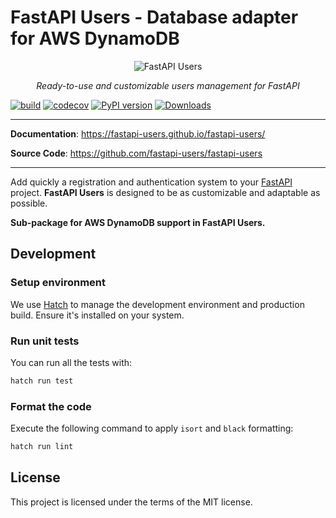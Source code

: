 # FastAPI Users - Database adapter for AWS DynamoDB

<p align="center">
  <img src="https://raw.githubusercontent.com/frankie567/fastapi-users/master/logo.svg?sanitize=true" alt="FastAPI Users">
</p>

<p align="center">
    <em>Ready-to-use and customizable users management for FastAPI</em>
</p>

[![build](https://github.com/AppSolves/fastapi-users-db-dynamodb/workflows/Build/badge.svg)](https://github.com/fastapi-users/fastapi-users/actions)
[![codecov](https://codecov.io/gh/AppSolves/fastapi-users-db-dynamodb/branch/master/graph/badge.svg)](https://codecov.io/gh/AppSolves/fastapi-users-db-dynamodb)
[![PyPI version](https://badge.fury.io/py/fastapi-users-db-dynamodb.svg)](https://badge.fury.io/py/fastapi-users-db-dynamodb)
[![Downloads](https://pepy.tech/badge/fastapi-users-db-dynamodb)](https://pepy.tech/project/fastapi-users-db-dynamodb)

---

**Documentation**: <a href="https://fastapi-users.github.io/fastapi-users/" target="_blank">https://fastapi-users.github.io/fastapi-users/</a>

**Source Code**: <a href="https://github.com/fastapi-users/fastapi-users" target="_blank">https://github.com/fastapi-users/fastapi-users</a>

---

Add quickly a registration and authentication system to your [FastAPI](https://fastapi.tiangolo.com/) project. **FastAPI Users** is designed to be as customizable and adaptable as possible.

**Sub-package for AWS DynamoDB support in FastAPI Users.**

## Development

### Setup environment

We use [Hatch](https://hatch.pypa.io/latest/install/) to manage the development environment and production build. Ensure it's installed on your system.

### Run unit tests

You can run all the tests with:

```bash
hatch run test
```

### Format the code

Execute the following command to apply `isort` and `black` formatting:

```bash
hatch run lint
```

## License

This project is licensed under the terms of the MIT license.
